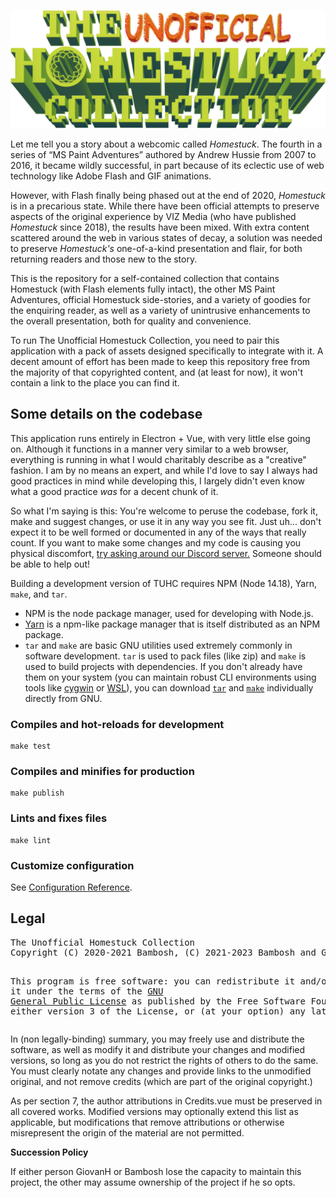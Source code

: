 ![The Unofficial Homestuck Collection](src/assets/collection_logo.png)

Let me tell you a story about a webcomic called *Homestuck*. The fourth in a series of “MS Paint Adventures” authored by Andrew Hussie from 2007 to 2016, it became wildly successful, in part because of its eclectic use of web technology like Adobe Flash and GIF animations.

However, with Flash finally being phased out at the end of 2020, *Homestuck* is in a precarious state. While there have been official attempts to preserve aspects of the original experience by VIZ Media (who have published *Homestuck* since 2018), the results have been mixed. With extra content scattered around the web in various states of decay, a solution was needed to preserve *Homestuck's* one-of-a-kind presentation and flair, for both returning readers and those new to the story.

This is the repository for a self-contained collection that contains Homestuck (with Flash elements fully intact), the other MS Paint Adventures, official Homestuck side-stories, and a variety of goodies for the enquiring reader, as well as a variety of unintrusive enhancements to the overall presentation, both for quality and convenience.

To run The Unofficial Homestuck Collection, you need to pair this application with a pack of assets designed specifically to integrate with it. A decent amount of effort has been made to keep this repository free from the majority of that copyrighted content, and (at least for now), it won't contain a link to the place you can find it.

## Some details on the codebase

This application runs entirely in Electron + Vue, with very little else going on. Although it functions in a manner very similar to a web browser, everything is running in what I would charitably describe as a "creative" fashion. I am by no means an expert, and while I'd love to say I always had good practices in mind while developing this, I largely didn't even know what a good practice *was* for a decent chunk of it.

So what I'm saying is this: You're welcome to peruse the codebase, fork it, make and suggest changes, or use it in any way you see fit. Just uh... don't expect it to be well formed or documented in any of the ways that really count. If you want to make some changes and my code is causing you physical discomfort, [try asking around our Discord server.](https://discord.gg/43QHASFC2X) Someone should be able to help out!

Building a development version of TUHC requires NPM (Node 14.18), Yarn, `make`, and `tar`.

- NPM is the node package manager, used for developing with Node.js.
- [Yarn](https://www.npmjs.com/package/yarn) is a npm-like package manager that is itself distributed as an NPM package.
- `tar` and `make` are basic GNU utilities used extremely commonly in software development. `tar` is used to pack files (like zip) and `make` is used to build projects with dependencies. If you don't already have them on your system (you can maintain robust CLI environments using tools like [cygwin](https://www.cygwin.com) or [WSL](https://docs.microsoft.com/en-us/windows/wsl/install)), you can download [`tar`](http://gnuwin32.sourceforge.net/packages/gtar.htm) and [`make`](https://www.gnu.org/software/make/) individually directly from GNU.
          
### Compiles and hot-reloads for development
```
make test
```

### Compiles and minifies for production
```
make publish
```

### Lints and fixes files
```
make lint
```

### Customize configuration
See [Configuration Reference](https://cli.vuejs.org/config/).

## Legal

<div class="legal">
<pre>The Unofficial Homestuck Collection
Copyright (C) 2020-2021 Bambosh, (C) 2021-2023 Bambosh and GiovanH

This program is free software: you can redistribute it and/or modify
it under the terms of the <a href="https://www.gnu.org/licenses">GNU General Public License</a> as published by
the Free Software Foundation, either version 3 of the License, or
(at your option) any later version.
</pre>

In (non legally-binding) summary, you may freely use and distribute the software, as well as modify it and distribute your changes and modified versions, so long as you do not restrict the rights of others to do the same. You must clearly notate any changes and provide links to the unmodified original, and not remove credits (which are part of the original copyright.)

As per section 7, the author attributions in Credits.vue must
be preserved in all covered works. Modified versions may optionally
extend this list as applicable, but modifications that remove
attributions or otherwise misrepresent the origin of the material
are not permitted.

**Succession Policy**

If either person GiovanH or Bambosh lose the capacity to maintain this project, the other may assume ownership of the project if he so opts.
